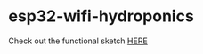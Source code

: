 # esp32-wifi-hydroponics


Check out the functional sketch [HERE](https://wokwi.com/projects/360305571251812353)